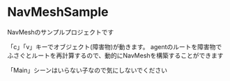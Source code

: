 # NavMeshSample

NavMeshのサンプルプロジェクトです

「c」「v」キーでオブジェクト(障害物)が動きます。
agentのルートを障害物でふさぐとルートを再計算するので、動的にNavMeshを構築することができます

「Main」シーンはいらない子なので気にしないでください
